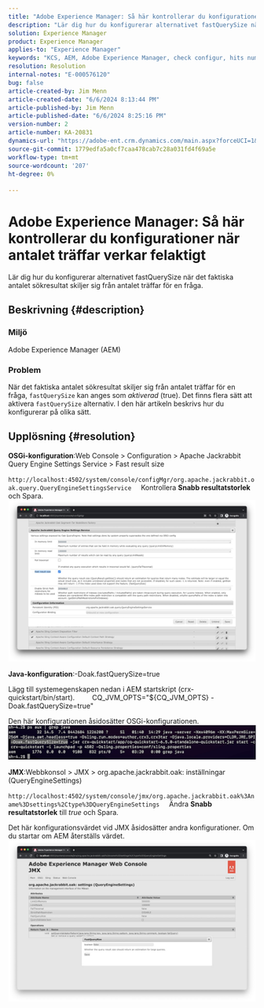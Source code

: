 ```yaml
---
title: "Adobe Experience Manager: Så här kontrollerar du konfigurationer när antalet träffar verkar felaktigt"
description: "Lär dig hur du konfigurerar alternativet fastQuerySize när det faktiska antalet sökresultat skiljer sig från antalet träffar för en fråga."
solution: Experience Manager
product: Experience Manager
applies-to: "Experience Manager"
keywords: "KCS, AEM, Adobe Experience Manager, check configur, hits number incorrectly, How To, fastQuerySize"
resolution: Resolution
internal-notes: "E-000576120"
bug: false
article-created-by: Jim Menn
article-created-date: "6/6/2024 8:13:44 PM"
article-published-by: Jim Menn
article-published-date: "6/6/2024 8:25:16 PM"
version-number: 2
article-number: KA-20831
dynamics-url: "https://adobe-ent.crm.dynamics.com/main.aspx?forceUCI=1&pagetype=entityrecord&etn=knowledgearticle&id=e7a4ac42-4124-ef11-840a-000d3a338844"
source-git-commit: 1779edfa5a0cf7caa478cab7c28a031fd4f69a5e
workflow-type: tm+mt
source-wordcount: '207'
ht-degree: 0%

---
```


# Adobe Experience Manager: Så här kontrollerar du konfigurationer när antalet träffar verkar felaktigt


Lär dig hur du konfigurerar alternativet fastQuerySize när det faktiska antalet sökresultat skiljer sig från antalet träffar för en fråga.

## Beskrivning {#description}


### <b>Miljö</b>

Adobe Experience Manager (AEM)

### <b>Problem</b>

När det faktiska antalet sökresultat skiljer sig från antalet träffar för en fråga, `fastQuerySize` kan anges som *aktiverad* (true).
Det finns flera sätt att aktivera `fastQuerySize` alternativ. I den här artikeln beskrivs hur du konfigurerar på olika sätt.


## Upplösning {#resolution}


<b>OSGi-konfiguration</b>:Web Console > Configuration > Apache Jackrabbit Query Engine Settings Service > Fast result size

`http://localhost:4502/system/console/configMgr/org.apache.jackrabbit.oak.query.QueryEngineSettingsService`
    Kontrollera <b>Snabb resultatstorlek</b> och Spara.
   ![](assets/cef3b476-b74f-ed11-bba2-0022480867bd.png)

<b>Java-konfiguration</b>:-Doak.fastQuerySize=true

Lägg till systemegenskapen nedan i AEM startskript (crx-quickstart/bin/start).
        CQ_JVM_OPTS=&quot;${CQ_JVM_OPTS} -Doak.fastQuerySize=true&quot;

Den här konfigurationen åsidosätter OSGi-konfigurationen.
    ![](assets/4afe8a85-b74f-ed11-bba2-0022480867bd.png)

<b>JMX</b>:Webbkonsol > JMX > org.apache.jackrabbit.oak: inställningar (QueryEngineSettings)

`http://localhost:4502/system/console/jmx/org.apache.jackrabbit.oak%3Aname%3Dsettings%2Ctype%3DQueryEngineSettings`
    Ändra <b>Snabb resultatstorlek</b> till *true* och Spara.

Det här konfigurationsvärdet vid JMX åsidosätter andra konfigurationer. Om du startar om AEM återställs värdet.
![](assets/8592cd98-b74f-ed11-bba2-0022480867bd.png)
